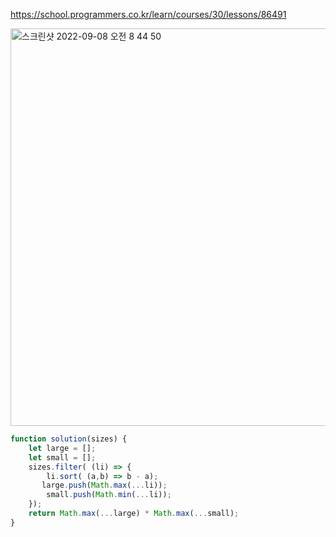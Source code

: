 https://school.programmers.co.kr/learn/courses/30/lessons/86491

<img width="636" alt="스크린샷 2022-09-08 오전 8 44 50" src="https://user-images.githubusercontent.com/87120463/189001878-edc587bf-8740-43d6-9c75-c34070b35388.png">


```js
function solution(sizes) {
    let large = [];
    let small = [];
    sizes.filter( (li) => {
        li.sort( (a,b) => b - a);
       large.push(Math.max(...li));
        small.push(Math.min(...li));
    });
    return Math.max(...large) * Math.max(...small);
}
```
